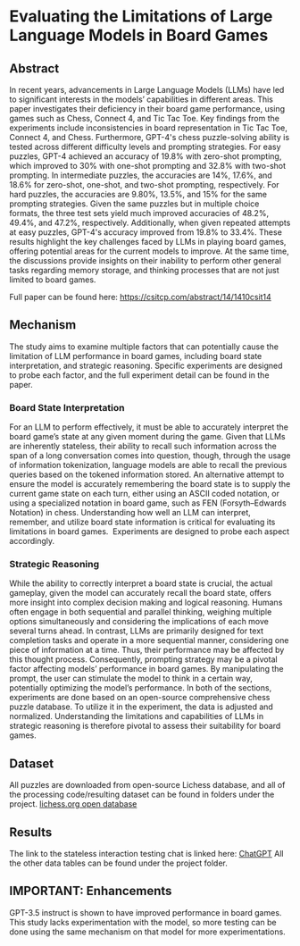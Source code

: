 # **Evaluating the Limitations of Large Language Models in Board Games**

## Abstract
In recent years, advancements in Large Language Models (LLMs) have led to significant interests in the models’ capabilities in different areas. This paper investigates their deficiency in their board game performance, using games such as Chess, Connect 4, and Tic Tac Toe. Key findings from the experiments include inconsistencies in board representation in Tic Tac Toe, Connect 4, and Chess. Furthermore, GPT-4's chess puzzle-solving ability is tested across different difficulty levels and prompting strategies. For easy puzzles, GPT-4 achieved an accuracy of 19.8% with zero-shot prompting, which improved to 30% with one-shot prompting and 32.8% with two-shot prompting. In intermediate puzzles, the accuracies are 14%, 17.6%, and 18.6% for zero-shot, one-shot, and two-shot prompting, respectively. For hard puzzles, the accuracies are 9.80%, 13.5%, and 15% for the same prompting strategies. Given the same puzzles but in multiple choice formats, the three test sets yield much improved accuracies of 48.2%, 49.4%, and 47.2%, respectively. Additionally, when given repeated attempts at easy puzzles, GPT-4's accuracy improved from 19.8% to 33.4%. These results highlight the key challenges faced by LLMs in playing board games, offering potential areas for the current models to improve. At the same time, the discussions provide insights on their inability to perform other general tasks regarding memory storage, and thinking processes that are not just limited to board games.

Full paper can be found here: https://csitcp.com/abstract/14/1410csit14

## Mechanism
The study aims to examine multiple factors that can potentially cause the limitation of LLM performance in board games, including board state interpretation, and strategic reasoning. Specific experiments are designed to probe each factor, and the full experiment detail can be found in the paper. 

### Board State Interpretation
For an LLM to perform effectively, it must be able to accurately interpret the board game’s state at any given moment during the game. Given that LLMs are inherently stateless, their ability to recall such information across the span of a long conversation comes into question, though, through the usage of information tokenization, language models are able to recall the previous queries based on the tokened information stored. An alternative attempt to ensure the model is accurately remembering the board state is to supply the current game state on each turn, either using an ASCII coded notation, or using a specialized notation in board game, such as FEN (Forsyth–Edwards Notation) in chess. Understanding how well an LLM can interpret, remember, and utilize board state information is critical for evaluating its limitations in board games.  Experiments are designed to probe each aspect accordingly.
### Strategic Reasoning
While the ability to correctly interpret a board state is crucial, the actual gameplay, given the model can accurately recall the board state, offers more insight into complex decision making and logical reasoning. Humans often engage in both sequential and parallel thinking, weighing multiple options simultaneously and considering the implications of each move several turns ahead. In contrast, LLMs are primarily designed for text completion tasks and operate in a more sequential manner, considering one piece of information at a time. Thus, their performance may be affected by this thought process. Consequently, prompting strategy may be a pivotal factor affecting models’ performance in board games. By manipulating the prompt, the user can stimulate the model to think in a certain way, potentially optimizing the model’s performance. In both of the sections, experiments are done based on an open-source comprehensive chess puzzle database. To utilize it in the experiment, the data is adjusted and normalized. Understanding the limitations and capabilities of LLMs in strategic reasoning is therefore pivotal to assess their suitability for board games. 

## Dataset
All puzzles are downloaded from open-source Lichess database, and all of the processing code/resulting dataset can be found in folders under the project. [lichess.org open database](https://database.lichess.org/#puzzles)

## Results
The link to the stateless interaction testing chat is linked here: [ChatGPT](https://chat.openai.com/share/c731c20e-2a28-41a3-9bca-1f0d9e5609ce)
All the other data tables can be found under the project folder.



## IMPORTANT: Enhancements
GPT-3.5 instruct is shown to have improved performance in board games. This study lacks experimentation with the model, so more testing can be done using the same mechanism on that model for more experimentations. 
